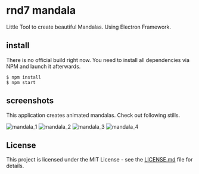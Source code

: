 # rnd7 mandala
Little Tool to create beautiful Mandalas. Using Electron Framework.

## install
There is no official build right now. You need to install all dependencies via
NPM and launch it afterwards.

```
$ npm install
$ npm start
```

## screenshots
This application creates animated mandalas. Check out following stills.

![mandala_1](https://github.com/rnd7/mandala/tree/master/img/mandala_1.png)
![mandala_2](https://github.com/rnd7/mandala/tree/master/img/mandala_2.png)
![mandala_3](https://github.com/rnd7/mandala/tree/master/img/mandala_3.png)
![mandala_4](https://github.com/rnd7/mandala/tree/master/img/mandala_4.png)

## License
This project is licensed under the MIT License - see the [LICENSE.md](https://github.com/rnd7/ui/LICENSE.md) file for details.
